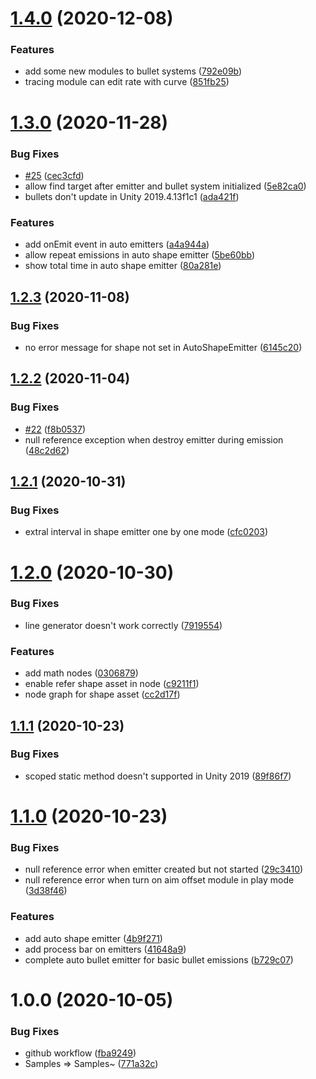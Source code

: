 # [1.4.0](https://github.com/SUSTech-CANStudio/bullet-storm-unity/compare/v1.3.0...v1.4.0) (2020-12-08)


### Features

* add some new modules to bullet systems ([792e09b](https://github.com/SUSTech-CANStudio/bullet-storm-unity/commit/792e09b596bdd2763669dd62a66b8102e7e158b9))
* tracing module can edit rate with curve ([851fb25](https://github.com/SUSTech-CANStudio/bullet-storm-unity/commit/851fb25259c539030c154d8913eb2cf57eccd842))

# [1.3.0](https://github.com/SUSTech-CANStudio/bullet-storm-unity/compare/v1.2.3...v1.3.0) (2020-11-28)


### Bug Fixes

* [#25](https://github.com/SUSTech-CANStudio/bullet-storm-unity/issues/25) ([cec3cfd](https://github.com/SUSTech-CANStudio/bullet-storm-unity/commit/cec3cfd994724c8d58ae5d9e8e927d5ddc64c9ef))
* allow find target after emitter and bullet system initialized ([5e82ca0](https://github.com/SUSTech-CANStudio/bullet-storm-unity/commit/5e82ca022b74086257325f2cafe6051bd402025a))
* bullets don't update in Unity 2019.4.13f1c1 ([ada421f](https://github.com/SUSTech-CANStudio/bullet-storm-unity/commit/ada421f3ffae3a0df3f54ddfa0442200f2dbfdc5))


### Features

* add onEmit event in auto emitters ([a4a944a](https://github.com/SUSTech-CANStudio/bullet-storm-unity/commit/a4a944af93b99cb27d6e1442fd9339ab7793ffd9))
* allow repeat emissions in auto shape emitter ([5be60bb](https://github.com/SUSTech-CANStudio/bullet-storm-unity/commit/5be60bb04454dda86f248159f6fdf9d100ec6a8d))
* show total time in auto shape emitter ([80a281e](https://github.com/SUSTech-CANStudio/bullet-storm-unity/commit/80a281e84a709d14b6f6ee3e69d5e1a61912a50a))

## [1.2.3](https://github.com/SUSTech-CANStudio/bullet-storm-unity/compare/v1.2.2...v1.2.3) (2020-11-08)


### Bug Fixes

* no error message for shape not set in AutoShapeEmitter ([6145c20](https://github.com/SUSTech-CANStudio/bullet-storm-unity/commit/6145c20b4adf87f8282c569872621f31c117a5f8))

## [1.2.2](https://github.com/SUSTech-CANStudio/bullet-storm-unity/compare/v1.2.1...v1.2.2) (2020-11-04)


### Bug Fixes

* [#22](https://github.com/SUSTech-CANStudio/bullet-storm-unity/issues/22) ([f8b0537](https://github.com/SUSTech-CANStudio/bullet-storm-unity/commit/f8b053783c6b80ed8f1116c4e149a4a23625e42c))
* null reference exception when destroy emitter during emission ([48c2d62](https://github.com/SUSTech-CANStudio/bullet-storm-unity/commit/48c2d62a71155b618da97206c04f0727fff1b70d))

## [1.2.1](https://github.com/SUSTech-CANStudio/bullet-storm-unity/compare/v1.2.0...v1.2.1) (2020-10-31)


### Bug Fixes

* extral interval in shape emitter one by one mode ([cfc0203](https://github.com/SUSTech-CANStudio/bullet-storm-unity/commit/cfc02039c113877d73b39b8d47d1105bb4da494b))

# [1.2.0](https://github.com/SUSTech-CANStudio/bullet-storm-unity/compare/v1.1.1...v1.2.0) (2020-10-30)


### Bug Fixes

* line generator doesn't work correctly ([7919554](https://github.com/SUSTech-CANStudio/bullet-storm-unity/commit/7919554bd0b5be8f59e07b7ea6dab18e68334799))


### Features

* add math nodes ([0306879](https://github.com/SUSTech-CANStudio/bullet-storm-unity/commit/030687994aa5f76580e891aa383f98bf649a1fa0))
* enable refer shape asset in node ([c9211f1](https://github.com/SUSTech-CANStudio/bullet-storm-unity/commit/c9211f1f48643f4a3d12b6c8ffb37cfc3cbd38a9))
* node graph for shape asset ([cc2d17f](https://github.com/SUSTech-CANStudio/bullet-storm-unity/commit/cc2d17f4e41e8ad3e9f6e00b46a3270b1d9aec9f))

## [1.1.1](https://github.com/SUSTech-CANStudio/bullet-storm-unity/compare/v1.1.0...v1.1.1) (2020-10-23)


### Bug Fixes

* scoped static method doesn't supported in Unity 2019 ([89f86f7](https://github.com/SUSTech-CANStudio/bullet-storm-unity/commit/89f86f73305d7640b540b7a4d48bae6d264ef87a))

# [1.1.0](https://github.com/SUSTech-CANStudio/bullet-storm-unity/compare/v1.0.0...v1.1.0) (2020-10-23)


### Bug Fixes

* null reference error when emitter created but not started ([29c3410](https://github.com/SUSTech-CANStudio/bullet-storm-unity/commit/29c34106bb68fe6f9be6ff8d2ed276f99d1f6ce8))
* null reference error when turn on aim offset module in play mode ([3d38f46](https://github.com/SUSTech-CANStudio/bullet-storm-unity/commit/3d38f460c07c8b824502b06411946a5f8a7f0339))


### Features

* add auto shape emitter ([4b9f271](https://github.com/SUSTech-CANStudio/bullet-storm-unity/commit/4b9f27197ad0ac458cdbce56e8b6ff6b65056f4a))
* add process bar on emitters ([41648a9](https://github.com/SUSTech-CANStudio/bullet-storm-unity/commit/41648a939556e31befed6cdb120b1b8e406a42bf))
* complete auto bullet emitter for basic bullet emissions ([b729c07](https://github.com/SUSTech-CANStudio/bullet-storm-unity/commit/b729c0720bb438890e493b642242da654c036a88))

# 1.0.0 (2020-10-05)


### Bug Fixes

* github workflow ([fba9249](https://github.com/SUSTech-CANStudio/bullet-storm-unity/commit/fba92498c7a1bb57b1b8089b60cfe5b3a0336d95))
* Samples => Samples~ ([771a32c](https://github.com/SUSTech-CANStudio/bullet-storm-unity/commit/771a32c6cf9c896d5509c57af51a001d6a4542fe))
